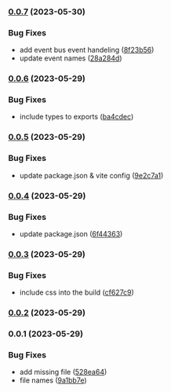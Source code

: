 

### [0.0.7](https://github.com/pawanpaudel93/othent-vue-components/compare/0.0.6...0.0.7) (2023-05-30)


### Bug Fixes

* add event bus event handeling ([8f23b56](https://github.com/pawanpaudel93/othent-vue-components/commit/8f23b56441506a4baf8f4e003ac232e6b5601d05))
* update event names ([28a284d](https://github.com/pawanpaudel93/othent-vue-components/commit/28a284dfdc5c6f49fa807052ba06406ee86c11bb))

### [0.0.6](https://github.com/pawanpaudel93/othent-vue-components/compare/0.0.5...0.0.6) (2023-05-29)

### Bug Fixes

- include types to exports ([ba4cdec](https://github.com/pawanpaudel93/othent-vue-components/commit/ba4cdec32aca9b8714600faa81ddde48776332a3))

### [0.0.5](https://github.com/pawanpaudel93/othent-vue-components/compare/0.0.4...0.0.5) (2023-05-29)

### Bug Fixes

- update package.json & vite config ([9e2c7a1](https://github.com/pawanpaudel93/othent-vue-components/commit/9e2c7a16ac8417c486bdbcf1c2890eceff5d5f47))

### [0.0.4](https://github.com/pawanpaudel93/othent-vue-components/compare/0.0.3...0.0.4) (2023-05-29)

### Bug Fixes

- update package.json ([6f44363](https://github.com/pawanpaudel93/othent-vue-components/commit/6f4436360e42f48ee6dd917c0da33ff727556252))

### [0.0.3](https://github.com/pawanpaudel93/othent-vue-components/compare/0.0.2...0.0.3) (2023-05-29)

### Bug Fixes

- include css into the build ([cf627c9](https://github.com/pawanpaudel93/othent-vue-components/commit/cf627c92d32f10b800ae8e1032c9820fab54c6aa))

### [0.0.2](https://github.com/pawanpaudel93/othent-vue-components/compare/0.0.1...0.0.2) (2023-05-29)

### 0.0.1 (2023-05-29)

### Bug Fixes

- add missing file ([528ea64](https://github.com/pawanpaudel93/othent-vue-components/commit/528ea64a264dd46cf351fb3e6cc2d3794226aedb))
- file names ([9a1bb7e](https://github.com/pawanpaudel93/othent-vue-components/commit/9a1bb7ec0ce9935b70a658006434bef1b3b9d4ec))